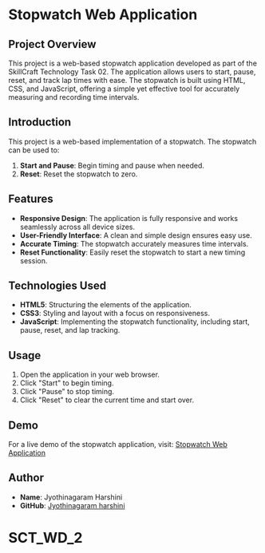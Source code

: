 # **Stopwatch Web Application**

## **Project Overview**

This project is a web-based stopwatch application developed as part of the SkillCraft Technology Task 02. The application allows users to start, pause, reset, and track lap times with ease. The stopwatch is built using HTML, CSS, and JavaScript, offering a simple yet effective tool for accurately measuring and recording time intervals.

## **Introduction**

This project is a web-based implementation of a stopwatch. The stopwatch can be used to:
1. **Start and Pause**: Begin timing and pause when needed.
2. **Reset**: Reset the stopwatch to zero.

## **Features**

- **Responsive Design**: The application is fully responsive and works seamlessly across all device sizes.
- **User-Friendly Interface**: A clean and simple design ensures easy use.
- **Accurate Timing**: The stopwatch accurately measures time intervals.
- **Reset Functionality**: Easily reset the stopwatch to start a new timing session.

## **Technologies Used**

- **HTML5**: Structuring the elements of the application.
- **CSS3**: Styling and layout with a focus on responsiveness.
- **JavaScript**: Implementing the stopwatch functionality, including start, pause, reset, and lap tracking.

## **Usage**

1. Open the application in your web browser.
2. Click "Start" to begin timing.
3. Click "Pause" to stop timing.
4. Click "Reset" to clear the current time and start over.

## **Demo**

For a live demo of the stopwatch application, visit: [Stopwatch Web Application](https://harshini6280.github.io/SCT_WD_2/Task-2/)

## **Author**

- **Name**: Jyothinagaram Harshini
- **GitHub**: [Jyothinagaram harshini](https://github.com/Harshini6280)
# SCT_WD_2
